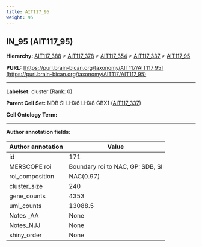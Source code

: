 ```yaml
---
title: AIT117_95
weight: 95
---
```

## IN_95 (AIT117_95)
<b>Hierarchy: </b>
[AIT117_388](../AIT117_388) >
[AIT117_378](../AIT117_378) >
[AIT117_354](../AIT117_354) >
[AIT117_337](../AIT117_337) >
[AIT117_95](../AIT117_95)

**PURL:** [https://purl.brain-bican.org/taxonomy/AIT117/AIT117_95](https://purl.brain-bican.org/taxonomy/AIT117/AIT117_95)

---


**Labelset:** cluster (Rank: 0)

**Parent Cell Set:** NDB SI LHX6 LHX8 GBX1 ([AIT117_337](../AIT117_337))



**Cell Ontology Term:** 

[MARKER GENES.]: #


---

[TRANSFERRED ANNOTATIONS.]: #


[AUTHOR ANNOTATION FIELDS.]: #


**Author annotation fields:**

| Author annotation | Value |
|-------------------|-------|
|id|171|
|MERSCOPE roi|Boundary roi to NAC, GP: SDB, SI|
|roi_composition|NAC(0.97)|
|cluster_size|240|
|gene_counts|4353|
|umi_counts|13088.5|
|Notes _AA|None|
|Notes_NJJ|None|
|shiny_order|None|
